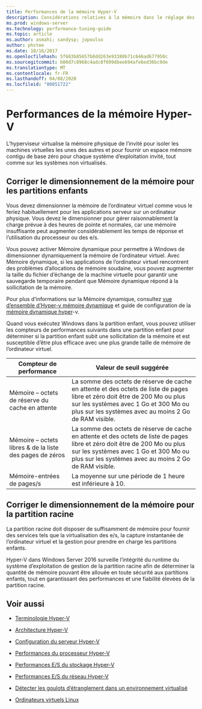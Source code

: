 ```yaml
---
title: Performances de la mémoire Hyper-V
description: Considérations relatives à la mémoire dans le réglage des performances Hyper-V
ms.prod: windows-server
ms.technology: performance-tuning-guide
ms.topic: article
ms.author: asmahi; sandysp; jopoulso
author: phstee
ms.date: 10/16/2017
ms.openlocfilehash: 5f683b85657b8dd263e93380b71c646ad677950c
ms.sourcegitcommit: b00d7c8968c4adc8f699dbee694afe6ed36bc9de
ms.translationtype: MT
ms.contentlocale: fr-FR
ms.lasthandoff: 04/08/2020
ms.locfileid: "80851722"
---
```

# <a name="hyper-v-memory-performance"></a>Performances de la mémoire Hyper-V


L’hyperviseur virtualise la mémoire physique de l’invité pour isoler les machines virtuelles les unes des autres et pour fournir un espace mémoire contigu de base zéro pour chaque système d’exploitation invité, tout comme sur les systèmes non virtualisés.

## <a name="correct-memory-sizing-for-child-partitions"></a>Corriger le dimensionnement de la mémoire pour les partitions enfants

Vous devez dimensionner la mémoire de l’ordinateur virtuel comme vous le feriez habituellement pour les applications serveur sur un ordinateur physique. Vous devez le dimensionner pour gérer raisonnablement la charge prévue à des heures de pointe et normales, car une mémoire insuffisante peut augmenter considérablement les temps de réponse et l’utilisation du processeur ou des e/s.

Vous pouvez activer Mémoire dynamique pour permettre à Windows de dimensionner dynamiquement la mémoire de l’ordinateur virtuel. Avec Mémoire dynamique, si les applications de l’ordinateur virtuel rencontrent des problèmes d’allocations de mémoire soudaine, vous pouvez augmenter la taille du fichier d’échange de la machine virtuelle pour garantir une sauvegarde temporaire pendant que Mémoire dynamique répond à la sollicitation de la mémoire.

Pour plus d’informations sur la Mémoire dynamique, consultez [vue d’ensemble d’Hyper-v mémoire dynamique]( https://go.microsoft.com/fwlink/?linkid=834434) et guide de configuration de la [mémoire dynamique hyper](https://go.microsoft.com/fwlink/?linkid=834435)-v.

Quand vous exécutez Windows dans la partition enfant, vous pouvez utiliser les compteurs de performances suivants dans une partition enfant pour déterminer si la partition enfant subit une sollicitation de la mémoire et est susceptible d’être plus efficace avec une plus grande taille de mémoire de l’ordinateur virtuel.

| Compteur de performance                                                         | Valeur de seuil suggérée                                                                                                                                                           |
|-----------------------------------------------------------------------------|-------------------------------------------------------------------------------------------------------------------------------------------------------------------------------------|
| Mémoire – octets de réserve du cache en attente                                        | La somme des octets de réserve de cache en attente et des octets de liste de pages libre et zéro doit être de 200 Mo ou plus sur les systèmes avec 1 Go et 300 Mo ou plus sur les systèmes avec au moins 2 Go de RAM visible. |
| Mémoire – octets libres & de la liste des pages de zéros                                        | La somme des octets de réserve de cache en attente et des octets de liste de pages libre et zéro doit être de 200 Mo ou plus sur les systèmes avec 1 Go et 300 Mo ou plus sur les systèmes avec au moins 2 Go de RAM visible. |
| Mémoire-entrées de pages/s                                                    | La moyenne sur une période de 1 heure est inférieure à 10.                                                                                                                                       | 

## <a name="correct-memory-sizing-for-root-partition"></a>Corriger le dimensionnement de la mémoire pour la partition racine

La partition racine doit disposer de suffisamment de mémoire pour fournir des services tels que la virtualisation des e/s, la capture instantanée de l’ordinateur virtuel et la gestion pour prendre en charge les partitions enfants.

Hyper-V dans Windows Server 2016 surveille l’intégrité du runtime du système d’exploitation de gestion de la partition racine afin de déterminer la quantité de mémoire pouvant être allouée en toute sécurité aux partitions enfants, tout en garantissant des performances et une fiabilité élevées de la partition racine.

## <a name="see-also"></a>Voir aussi

-   [Terminologie Hyper-V](terminology.md)

-   [Architecture Hyper-V](architecture.md)

-   [Configuration du serveur Hyper-V](configuration.md)

-   [Performances du processeur Hyper-V](processor-performance.md)

-   [Performances E/S du stockage Hyper-V](storage-io-performance.md)

-   [Performances E/S du réseau Hyper-V](network-io-performance.md)

-   [Détecter les goulots d’étranglement dans un environnement virtualisé](detecting-virtualized-environment-bottlenecks.md)

-   [Ordinateurs virtuels Linux](linux-virtual-machine-considerations.md)
